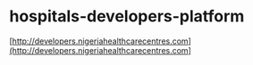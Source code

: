 # hospitals-developers-platform

[http://developers.nigeriahealthcarecentres.com](http://developers.nigeriahealthcarecentres.com]

